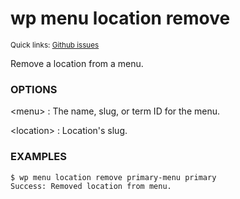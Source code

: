# wp menu location remove

<small>Quick links: <a href="https://github.com/wp-cli/wp-cli/issues?q=is%3Aopen+label%3Acommand%3Amenu-location-remove+sort%3Aupdated-desc">Github issues</a></small>

Remove a location from a menu.

### OPTIONS

&lt;menu&gt;
: The name, slug, or term ID for the menu.

&lt;location&gt;
: Location's slug.

### EXAMPLES

    $ wp menu location remove primary-menu primary
    Success: Removed location from menu.



